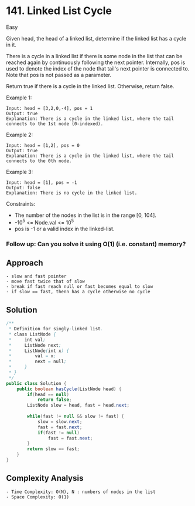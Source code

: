 # 141. Linked List Cycle
Easy


Given head, the head of a linked list, determine if the linked list has a cycle in it.

There is a cycle in a linked list if there is some node in the list that can be reached again by continuously following the next pointer. Internally, pos is used to denote the index of the node that tail's next pointer is connected to. Note that pos is not passed as a parameter.

Return true if there is a cycle in the linked list. Otherwise, return false.

 

Example 1:
```
Input: head = [3,2,0,-4], pos = 1
Output: true
Explanation: There is a cycle in the linked list, where the tail connects to the 1st node (0-indexed).
```
Example 2:
```
Input: head = [1,2], pos = 0
Output: true
Explanation: There is a cycle in the linked list, where the tail connects to the 0th node.
```
Example 3:
```
Input: head = [1], pos = -1
Output: false
Explanation: There is no cycle in the linked list.
 ```

Constraints:

- The number of the nodes in the list is in the range [0, 104].
- -10<sup>5</sup> <= Node.val <= 10<sup>5</sup>
- pos is -1 or a valid index in the linked-list.
 

### Follow up: Can you solve it using O(1) (i.e. constant) memory?

## Approach
```
- slow and fast pointer
- move fast twice that of slow
- break if fast reach null or fast becomes equal to slow
- if slow == fast, thenn has a cycle otherwise no cycle
```

## Solution
```java
/**
 * Definition for singly-linked list.
 * class ListNode {
 *     int val;
 *     ListNode next;
 *     ListNode(int x) {
 *         val = x;
 *         next = null;
 *     }
 * }
 */
public class Solution {
    public boolean hasCycle(ListNode head) {
        if(head == null)
            return false;
        ListNode slow = head, fast = head.next;
        
        while(fast != null && slow != fast) {
            slow = slow.next;
            fast = fast.next;
            if(fast != null)
                fast = fast.next;
        }
        return slow == fast;
    }
}
```

## Complexity Analysis
```
- Time Complexity: O(N), N : numbers of nodes in the list
- Space Complexity: O(1)
```
